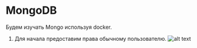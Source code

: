 # MongoDB

Будем изучать Mongo используя docker.

1. Для начала предоставим права обычному пользователю.
![alt text](https://github.com/AkshaevNikita/MongoDB/pic1.jpg?raw=true)
